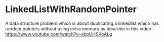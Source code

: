 # LinkedListWithRandomPointer
A data structure problem which is about duplicating a linkedlist which has random pointers without using extra memory as describe in this video : https://www.youtube.com/watch?v=xbpUHSKoALg
